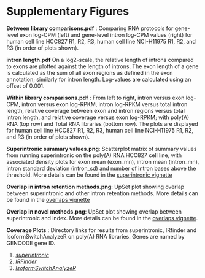 # Supplementary Figures

**Between library comparisons.pdf** : Comparing RNA protocols for gene-level exon log-CPM (left) and gene-level intron log-CPM values (right) for human cell line HCC827 R1, R2, R3, human cell line NCI-H11975 R1, R2, and R3 (in order of plots shown).

**intron length.pdf** On a log2-scale, the relative length of introns compared to exons are plotted against the length of introns. The exon length of a gene is calculated as the sum of all exon regions as defined in the exon annotation; similarly for intron length. Log-values are calculated using an offset of 0.001. 

**Within library comparisons.pdf** : From left to right, intron versus exon log-CPM, intron versus exon log-RPKM, intron log-RPKM versus total intron length, relative coverage between exon and intron regions versus total intron length, and relative coverage versus exon log-RPKM; with poly(A) RNA (top row) and Total RNA libraries (bottom row). The plots are displayed for human cell line HCC827 R1, R2, R3, human cell line NCI-H11975 R1, R2, and R3 (in order of plots shown).

**Superintronic summary values.png**: Scatterplot matrix of summary values from running superintronic on the poly(A) RNA HCC827 cell line, with associated density plots for exon mean (exon_mn), intron mean (intron_mn), intron standard deviation (intron_sd) and number of intron bases above the threshold. More details can be found in the [superintronic vignette](http://htmlpreview.github.io/?https://github.com/sa-lee/analysis-superintronic/blob/master/Rmd/01-superintronic.html)

**Overlap in intron retention methods.png**: UpSet plot showing overlap between superintronic and other intron retention methods. More details can be found in the [overlaps vignette](http://htmlpreview.github.io/?https://github.com/sa-lee/analysis-superintronic/blob/master/Rmd/03-overlaps.html)

**Overlap in novel methods.png**: UpSet plot showing overlap between superintronic and index. More details can be found in the [overlaps vignette](http://htmlpreview.github.io/?https://github.com/sa-lee/analysis-superintronic/blob/master/Rmd/03-overlaps.html).

**Coverage Plots** : Directory links for results from superintronic, IRfinder and IsoformSwitchAnalyzeR on poly(A) RNA libraries. Genes are named by GENCODE gene ID.

1. [*superintronic*](https://github.com/sa-lee/analysis-superintronic/tree/master/img/superintronic-polyA-cov)
2. [*IRFinder*](https://github.com/sa-lee/analysis-superintronic/tree/master/img/irfinder-cov) 
3. [*IsoformSwitchAnalyzeR*](https://github.com/sa-lee/analysis-superintronic/tree/master/img/isa-cov)
